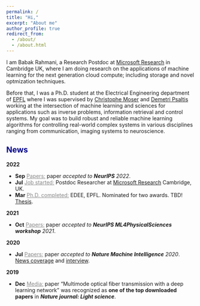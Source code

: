 ```yaml
---
permalink: /
title: "Hi,"
excerpt: "About me"
author_profile: true
redirect_from: 
  - /about/
  - /about.html
---
```


I am Babak Rahmani, a Research Postdoc at [Microsoft Research](https://www.microsoft.com/en-us/research/lab/microsoft-research-cambridge/) in Cambridge UK, where I am doing research on the applications of machine learning for the next generation cloud compute; including storage and novel optmization techniques.

Before that, I was a Ph.D. student at the Electrical Engineering department of [EPFL](https://www.epfl.ch/en/) where I was supervised by [Christophe Moser](https://people.epfl.ch/christophe.moser?lang=en) and [Demetri Psaltis](https://scholar.google.com/citations?user=-CVR2h8AAAAJ&hl=en) working at the intersection of machine learning and sciences for applications such as inverse problems, information retrieval and control systems. My goal was to build robust and reliable machine learning algorithms for controlling real-world complex systems in various disciplines ranging from communication, imaging systems to neuroscience. 

## <span style="color:darkblue">News </span>

__2022__

* __Sep__ <span style="color:#888"><u>Papers:</u></span> paper _accepted to __NeurIPS__ 2022_.
* __Jul__ <span style="color:#888"><u>Job started:</u></span> Postdoc Researcher at [Microsoft Research](https://www.microsoft.com/en-us/research/lab/microsoft-research-cambridge/) Cambridge, UK.
* __Mar__ <span style="color:#888"><u>Ph.D. completed:</u></span> EDEE, EPFL. Nominated for two awards. TBD! [Thesis](https://infoscience.epfl.ch/record/293091/files/EPFL_TH9406.pdf).

__2021__

* __Oct__ <span style="color:#888"><u>Papers:</u></span> paper _accepted to __NeurIPS ML4PhysicalSciences workshop__ 2021_.

__2020__

* __Jul__ <span style="color:#888"><u>Papers:</u></span> paper _accepted to __Nature Machine Intelligence__ 2020_. [News coverage](https://actu.epfl.ch/news/using-artificial-intelligence-to-enhance-complex-s/) and [interview](https://youtu.be/Ep_HFdZISII).

__2019__
* __Dec__ <span style="color:#888"><u>Media:</u></span> paper “Multimode optical fiber transmission with a deep learning network” was
recognized as __one of the top downloaded papers__ in ___Nature journal: Light science___.


